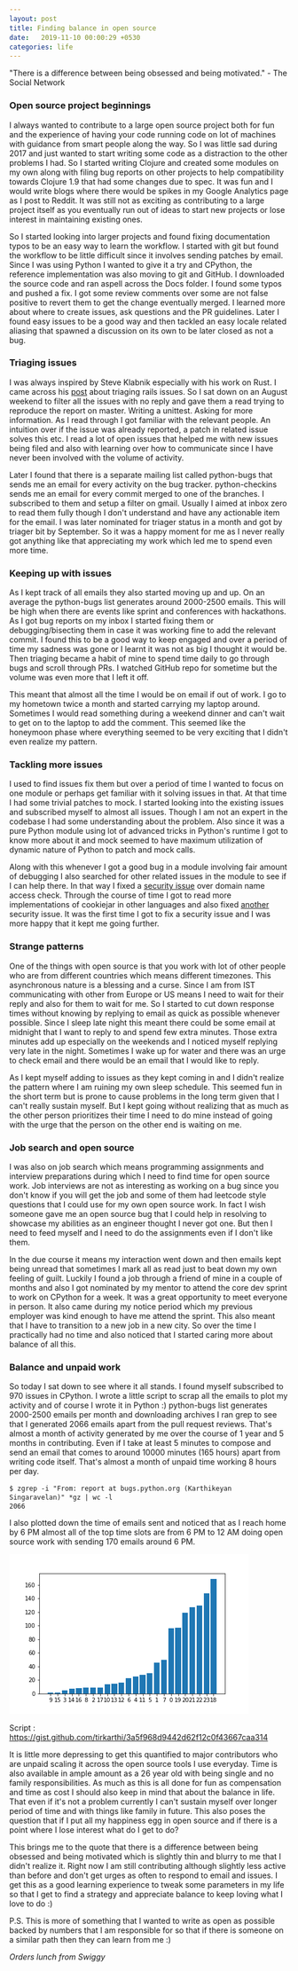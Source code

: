 ```yaml
---
layout: post
title: Finding balance in open source
date:   2019-11-10 00:00:29 +0530
categories: life
---
```


"There is a difference between being obsessed and being motivated." - The Social Network

### Open source project beginnings

I always wanted to contribute to a large open source project both for fun and the experience of having your code running code on lot of machines with guidance from smart people along the way. So I was little sad during 2017 and just wanted to start writing some code as a distraction to the other problems I had. So I started writing Clojure and created some modules on my own along with filing bug reports on other projects to help compatibility towards Clojure 1.9 that had some changes due to spec. It was fun and I would write blogs where there would be spikes in my Google Analytics page as I post to Reddit. It was still not as exciting as contributing to a large project itself as you eventually run out of ideas to start new projects or lose interest in maintaining existing ones.

So I started looking into larger projects and found fixing documentation typos to be an easy way to learn the workflow. I started with git but found the workflow to be little difficult since it involves sending patches by email. Since I was using Python I wanted to give it a try and CPython, the reference implementation was also moving to git and GitHub. I downloaded the source code and ran aspell across the Docs folder. I found some typos and pushed a fix. I got some review comments over some are not false positive to revert them to get the change eventually merged. I learned more about where to create issues, ask questions and the PR guidelines. Later I found easy issues to be a good way and then tackled an easy locale related aliasing that spawned a discussion on its own to be later closed as not a bug.

### Triaging issues

I was always inspired by Steve Klabnik especially with his work on Rust. I came across his [post](https://words.steveklabnik.com/how-to-be-an-open-source-gardener) about triaging rails issues. So I sat down on an August weekend to filter all the issues with no reply and gave them a read trying to reproduce the report on master. Writing a unittest. Asking for more information. As I read through I got familiar with the relevant people. An intuition over if the issue was already reported, a patch in related issue solves this etc. I read a lot of open issues that helped me with new issues being filed and also with learning over how to communicate since I have never been involved with the volume of activity.

Later I found that there is a separate mailing list called python-bugs that sends me an email for every activity on the bug tracker. python-checkins sends me an email for every commit merged to one of the branches. I subscribed to them and setup a filter on gmail. Usually I aimed at inbox zero to read them fully though I don't understand and have any actionable item for the email. I was later nominated for triager status in a month and got by triager bit by September. So it was a happy moment for me as I never really got anything like that appreciating my work which led me to spend even more time.

### Keeping up with issues

As I kept track of all emails they also started moving up and up. On an average the python-bugs list generates around 2000-2500 emails. This will be high when there are events like sprint and conferences with hackathons. As I got bug reports on my inbox I started fixing them or debugging/bisecting them in case it was working fine to add the relevant commit. I found this to be a good way to keep engaged and over a period of time my sadness was gone or I learnt it was not as big I thought it would be. Then triaging became a habit of mine to spend time daily to go through bugs and scroll through PRs. I watched GitHub repo for sometime but the volume was even more that I left it off.

This meant that almost all the time I would be on email if out of work. I go to my hometown twice a month and started carrying my laptop around. Sometimes I would read something during a weekend dinner and can't wait to get on to the laptop to add the comment. This seemed like the honeymoon phase where everything seemed to be very exciting that I didn't even realize my pattern.

### Tackling more issues

I used to find issues fix them but over a period of time I wanted to focus on one module or perhaps get familiar with it solving issues in that. At that time I had some trivial patches to mock. I started looking into the existing issues and subscribed myself to almost all issues. Though I am not an expert in the codebase I had some understanding about the problem. Also since it was a pure Python module using lot of advanced tricks in Python's runtime I got to know more about it and mock seemed to have maximum utilization of dynamic nature of Python to patch and mock calls.

Along with this whenever I got a good bug in a module involving fair amount of debugging I also searched for other related issues in the module to see if I can help there. In that way I fixed a [security issue](https://bugs.python.org/issue35121) over domain name access check. Through the course of time I got to read more implementations of cookiejar in other languages and also fixed [another](https://bugs.python.org/issue35647) security issue. It was the first time I got to fix a security issue and I was more happy that it kept me going further.

### Strange patterns

One of the things with open source is that you work with lot of other people who are from different countries which means different timezones. This asynchronous nature is a blessing and a curse. Since I am from IST communicating with other from Europe or US means I need to wait for their reply and also for them to wait for me. So I started to cut down response times without knowing by replying to email as quick as possible whenever possible. Since I sleep late night this meant there could be some email at midnight that I want to reply to and spend few extra minutes. Those extra minutes add up especially on the weekends and I noticed myself replying very late in the night. Sometimes I wake up for water and there was an urge to check email and there would be an email that I would like to reply.

As I kept myself adding to issues as they kept coming in and I didn't realize the pattern where I am ruining my own sleep schedule. This seemed fun in the short term but is prone to cause problems in the long term given that I can't really sustain myself. But I kept going without realizing that as much as the other person prioritizes their time I need to do mine instead of going with the urge that the person on the other end is waiting on me.

### Job search and open source

I was also on job search which means programming assignments and interview preparations during which I need to find time for open source work. Job interviews are not as interesting as working on a bug since you don't know if you will get the job and some of them had leetcode style questions that I could use for my own open source work. In fact I wish someone gave me an open source bug that I could help in resolving to showcase my abilities as an engineer thought I never got one. But then I need to feed myself and I need to do the assignments even if I don't like them.

In the due course it means my interaction went down and then emails kept being unread that sometimes I mark all as read just to beat down my own feeling of guilt. Luckily I found a job through a friend of mine in a couple of months and also I got nominated by my mentor to attend the core dev sprint to work on CPython for a week. It was a great opportunity to meet everyone in person. It also came during my notice period which my previous employer was kind enough to have me attend the sprint. This also meant that I have to transition to a new job in a new city. So over the time I practically had no time and also noticed that I started caring more about balance of all this.

### Balance and unpaid work

So today I sat down to see where it all stands. I found myself subscribed to 970 issues in CPython. I wrote a little script to scrap all the emails to plot my activity and of course I wrote it in Python :) python-bugs list generates 2000-2500 emails per month and downloading archives I ran grep to see that I generated 2066 emails apart from the pull request reviews. That's almost a month of activity generated by me over the course of 1 year and 5 months in contributing. Even if I take at least 5 minutes to compose and send an email that comes to around 10000 minutes (165 hours) apart from writing code itself. That's almost a month of unpaid time working 8 hours per day.

```
$ zgrep -i "From: report at bugs.python.org (Karthikeyan Singaravelan)" *gz | wc -l
2066
```

I also plotted down the time of emails sent and noticed that as I reach home by 6 PM almost all of the top time slots are from 6 PM to 12 AM doing open source work with sending 170 emails around 6 PM.

![Emails per hour](/images/emails_per_hour.png)

Script : https://gist.github.com/tirkarthi/3a5f968d9442d62f12c0f43667caa314

It is little more depressing to get this quantified to major contributors who are unpaid scaling it across the open source tools I use everyday. Time is also available in ample amount as a 26 year old with being single and no family responsibilities. As much as this is all done for fun as compensation and time as cost I should also keep in mind that about the balance in life. That even if it's not a problem currently I can't sustain myself over longer period of time and with things like family in future. This also poses the question that if I put all my happiness egg in open source and if there is a point where I lose interest what do I get to do?

This brings me to the quote that there is a difference between being obsessed and being motivated which is slightly thin and blurry to me that I didn't realize it. Right now I am still contributing although slightly less active than before and don't get urges as often to respond to email and issues. I get this as a good learning experience to tweak some parameters in my life so that I get to find a strategy and appreciate balance to keep loving what I love to do :)

P.S. This is more of something that I wanted to write as open as possible backed by numbers that I am responsible for so that if there is someone on a similar path then they can learn from me :)

_Orders lunch from Swiggy_